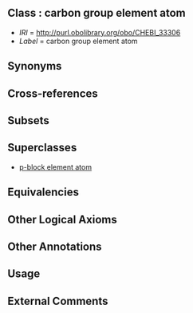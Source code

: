 
## Class : carbon group element atom

 * *IRI* = http://purl.obolibrary.org/obo/CHEBI_33306
 * *Label* = carbon group element atom

## Synonyms


## Cross-references


## Subsets


## Superclasses

 * [p-block element atom](../../CHEBI/60/CHEBI_33560.md)

## Equivalencies


## Other Logical Axioms


## Other Annotations


## Usage


## External Comments

